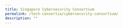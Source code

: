 ```yaml
---
title: Singapore Cybersecurity Consortium
permalink: /tech-consortia/cybersecurity-consortium/
description: ""
---
```


